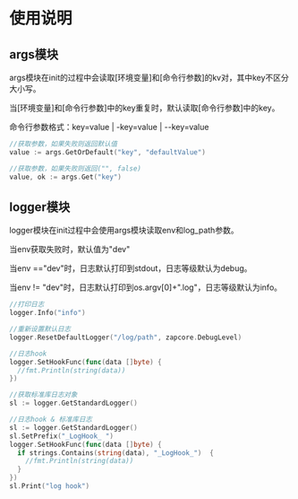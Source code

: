 # 使用说明

## args模块

args模块在init的过程中会读取[环境变量]和[命令行参数]的kv对，其中key不区分大小写。

当[环境变量]和[命令行参数]中的key重复时，默认读取[命令行参数]中的key。

命令行参数格式：key=value | -key=value | --key=value

```go
//获取参数，如果失败则返回默认值
value := args.GetOrDefault("key", "defaultValue")

//获取参数，如果失败则返回("", false)
value, ok := args.Get("key")
```

## logger模块

logger模块在init过程中会使用args模块读取env和log_path参数。

当env获取失败时，默认值为"dev"

当env =="dev"时，日志默认打印到stdout，日志等级默认为debug。

当env != "dev"时，日志默认打印到os.argv[0]+".log"，日志等级默认为info。

```go
//打印日志
logger.Info("info")

//重新设置默认日志
logger.ResetDefaultLogger("/log/path", zapcore.DebugLevel)

//日志hook
logger.SetHookFunc(func(data []byte) {
  //fmt.Println(string(data))
})

//获取标准库日志对象
sl := logger.GetStandardLogger()

//日志hook & 标准库日志
sl := logger.GetStandardLogger()
sl.SetPrefix("_LogHook_ ")
logger.SetHookFunc(func(data []byte) {
  if strings.Contains(string(data), "_LogHook_")  {
    //fmt.Println(string(data))
  }
})
sl.Print("log hook")
```

